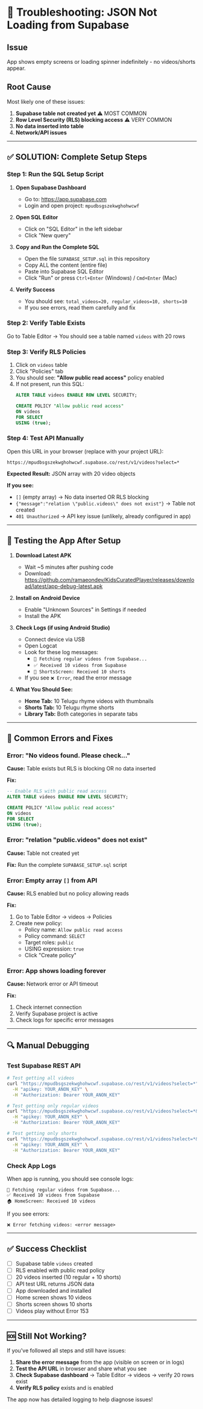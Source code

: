 # 🔧 Troubleshooting: JSON Not Loading from Supabase

## Issue
App shows empty screens or loading spinner indefinitely - no videos/shorts appear.

## Root Cause
Most likely one of these issues:
1. **Supabase table not created yet** ⚠️ MOST COMMON
2. **Row Level Security (RLS) blocking access** ⚠️ VERY COMMON
3. **No data inserted into table**
4. **Network/API issues**

---

## ✅ SOLUTION: Complete Setup Steps

### Step 1: Run the SQL Setup Script

1. **Open Supabase Dashboard**
   - Go to: https://app.supabase.com
   - Login and open project: `mpudbsgszekwghohwcwf`

2. **Open SQL Editor**
   - Click on "SQL Editor" in the left sidebar
   - Click "New query"

3. **Copy and Run the Complete SQL**
   - Open the file `SUPABASE_SETUP.sql` in this repository
   - Copy ALL the content (entire file)
   - Paste into Supabase SQL Editor
   - Click "Run" or press `Ctrl+Enter` (Windows) / `Cmd+Enter` (Mac)

4. **Verify Success**
   - You should see: `total_videos=20, regular_videos=10, shorts=10`
   - If you see errors, read them carefully and fix

### Step 2: Verify Table Exists

Go to Table Editor → You should see a table named `videos` with 20 rows

### Step 3: Verify RLS Policies

1. Click on `videos` table
2. Click "Policies" tab
3. You should see: **"Allow public read access"** policy enabled
4. If not present, run this SQL:
   ```sql
   ALTER TABLE videos ENABLE ROW LEVEL SECURITY;
   
   CREATE POLICY "Allow public read access" 
   ON videos 
   FOR SELECT 
   USING (true);
   ```

### Step 4: Test API Manually

Open this URL in your browser (replace with your project URL):
```
https://mpudbsgszekwghohwcwf.supabase.co/rest/v1/videos?select=*
```

**Expected Result:** JSON array with 20 video objects

**If you see:**
- `[]` (empty array) → No data inserted OR RLS blocking
- `{"message":"relation \"public.videos\" does not exist"}` → Table not created
- `401 Unauthorized` → API key issue (unlikely, already configured in app)

---

## 📱 Testing the App After Setup

1. **Download Latest APK**
   - Wait ~5 minutes after pushing code
   - Download: https://github.com/ramaeondev/KidsCuratedPlayer/releases/download/latest/app-debug-latest.apk

2. **Install on Android Device**
   - Enable "Unknown Sources" in Settings if needed
   - Install the APK

3. **Check Logs (if using Android Studio)**
   - Connect device via USB
   - Open Logcat
   - Look for these log messages:
     - `📡 Fetching regular videos from Supabase...`
     - `✅ Received 10 videos from Supabase`
     - `📱 ShortsScreen: Received 10 shorts`
   - If you see `❌ Error`, read the error message

4. **What You Should See:**
   - **Home Tab:** 10 Telugu rhyme videos with thumbnails
   - **Shorts Tab:** 10 Telugu rhyme shorts
   - **Library Tab:** Both categories in separate tabs

---

## 🚨 Common Errors and Fixes

### Error: "No videos found. Please check..."

**Cause:** Table exists but RLS is blocking OR no data inserted

**Fix:**
```sql
-- Enable RLS with public read access
ALTER TABLE videos ENABLE ROW LEVEL SECURITY;

CREATE POLICY "Allow public read access" 
ON videos 
FOR SELECT 
USING (true);
```

### Error: "relation \"public.videos\" does not exist"

**Cause:** Table not created yet

**Fix:** Run the complete `SUPABASE_SETUP.sql` script

### Error: Empty array `[]` from API

**Cause:** RLS enabled but no policy allowing reads

**Fix:** 
1. Go to Table Editor → videos → Policies
2. Create new policy:
   - Policy name: `Allow public read access`
   - Policy command: `SELECT`
   - Target roles: `public`
   - USING expression: `true`
   - Click "Create policy"

### Error: App shows loading forever

**Cause:** Network error or API timeout

**Fix:**
1. Check internet connection
2. Verify Supabase project is active
3. Check logs for specific error messages

---

## 🔍 Manual Debugging

### Test Supabase REST API

```bash
# Test getting all videos
curl "https://mpudbsgszekwghohwcwf.supabase.co/rest/v1/videos?select=*" \
  -H "apikey: YOUR_ANON_KEY" \
  -H "Authorization: Bearer YOUR_ANON_KEY"

# Test getting only regular videos
curl "https://mpudbsgszekwghohwcwf.supabase.co/rest/v1/videos?select=*&isShort=eq.false" \
  -H "apikey: YOUR_ANON_KEY" \
  -H "Authorization: Bearer YOUR_ANON_KEY"

# Test getting only shorts
curl "https://mpudbsgszekwghohwcwf.supabase.co/rest/v1/videos?select=*&isShort=eq.true" \
  -H "apikey: YOUR_ANON_KEY" \
  -H "Authorization: Bearer YOUR_ANON_KEY"
```

### Check App Logs

When app is running, you should see console logs:
```
📡 Fetching regular videos from Supabase...
✅ Received 10 videos from Supabase
🏠 HomeScreen: Received 10 videos
```

If you see errors:
```
❌ Error fetching videos: <error message>
```

---

## ✅ Success Checklist

- [ ] Supabase table `videos` created
- [ ] RLS enabled with public read policy
- [ ] 20 videos inserted (10 regular + 10 shorts)
- [ ] API test URL returns JSON data
- [ ] App downloaded and installed
- [ ] Home screen shows 10 videos
- [ ] Shorts screen shows 10 shorts
- [ ] Videos play without Error 153

---

## 🆘 Still Not Working?

If you've followed all steps and still have issues:

1. **Share the error message** from the app (visible on screen or in logs)
2. **Test the API URL** in browser and share what you see
3. **Check Supabase dashboard** → Table Editor → videos → verify 20 rows exist
4. **Verify RLS policy** exists and is enabled

The app now has detailed logging to help diagnose issues!
